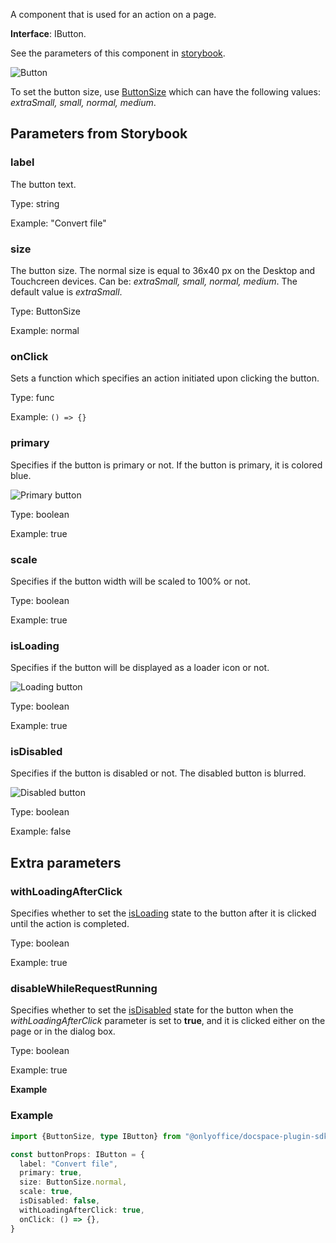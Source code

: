 A component that is used for an action on a page.

**Interface**: IButton.

See the parameters of this component in [storybook](https://storybook.onlyoffice.io/?path=/docs/components-button--docs).

![Button](/assets/images/docspace/button.png)

To set the button size, use [ButtonSize](https://github.com/ONLYOFFICE/docspace-plugin-sdk/blob/master/src/interfaces/components/IButton.ts) which can have the following values: *extraSmall, small, normal, medium*.

## Parameters from Storybook

### label

The button text.

Type: string

Example: "Convert file"

### size

The button size. The normal size is equal to 36x40 px on the Desktop and Touchcreen devices. Can be: *extraSmall, small, normal, medium*. The default value is *extraSmall*.

Type: ButtonSize

Example: normal

### onClick

Sets a function which specifies an action initiated upon clicking the button.

Type: func

Example: `() => {}`

### primary

Specifies if the button is primary or not. If the button is primary, it is colored blue.

![Primary button](/assets/images/docspace/primary-button.png)

Type: boolean

Example: true

### scale

Specifies if the button width will be scaled to 100% or not.

Type: boolean

Example: true

### isLoading

Specifies if the button will be displayed as a loader icon or not.

![Loading button](/assets/images/docspace/loading-button.png)

Type: boolean

Example: true

### isDisabled

Specifies if the button is disabled or not. The disabled button is blurred.

![Disabled button](/assets/images/docspace/disabled-button.png)

Type: boolean

Example: false

## Extra parameters

### withLoadingAfterClick

Specifies whether to set the [isLoading](#isloading) state to the button after it is clicked until the action is completed.

Type: boolean

Example: true

### disableWhileRequestRunning

Specifies whether to set the [isDisabled](#isdisabled) state for the button when the *withLoadingAfterClick* parameter is set to **true**, and it is clicked either on the page or in the dialog box.

Type: boolean

Example: true

**Example**

### Example

``` ts
import {ButtonSize, type IButton} from "@onlyoffice/docspace-plugin-sdk"

const buttonProps: IButton = {
  label: "Convert file",
  primary: true,
  size: ButtonSize.normal,
  scale: true,
  isDisabled: false,
  withLoadingAfterClick: true,
  onClick: () => {},
}
```
